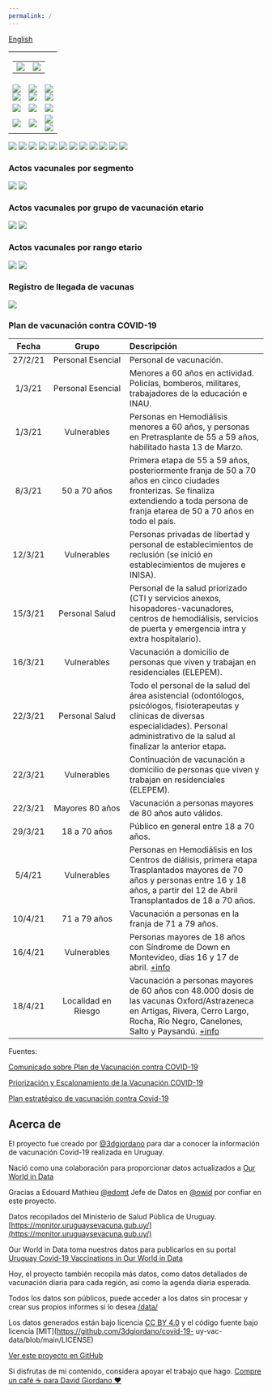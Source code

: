 ```yaml
---
permalink: /
---
```

<div id="lang_selector">
  <a href="/en/">English</a>
</div>
<!-- ShareThis BEGIN --><div class="sharethis-inline-share-buttons"></div><!-- ShareThis END -->
<!-- 
<br><br>
<table>
  <tr>
    <td align="center">
      <img src="https://raw.githubusercontent.com/3dgiordano/covid-19-uy-vacc-data/main/web/maintenance.jpg" width="50%">
    </td>
    <td>
      Actualmente existen problemas en los datos proporcionados por el Ministerio de Salud Pública.<br>
      Los datos se actualizarán automáticamente en cuanto ellos resuelvan sus problemas.
    </td>
  </tr>
</table>
-->
<table id="dashboard">
  <tr>
    <td align="right" colspan=3>
      <table id="date_header">
        <tr>
          <td align="right">
            <img src="/web/charts/425905901.png">
          </td>
          <td align="center">
            <img src="/web/charts/1299383115.png">
          </td>
        </tr>
      </table>
    </td>
  </tr>
  <tr>
    <td align="center">
      <img src="/web/charts/1492441660.png">
      <br>
      <img src="/web/charts/736411819.png">
    </td>
    <td align="center">
      <img src="/web/charts/22096209.png">
      <br>
      <img src="/web/charts/873256307.png">
    </td>
    <td align="center">
      <img src="/web/charts/1058712731.png">
      <br>
      <img src="/web/charts/1357338484.png">
    </td>
  </tr>
  <tr>
    <td align="center">
      <img src="/web/charts/591742088.png">
    </td>
    <td align="center">
      <img src="/web/charts/1958520312.png">
    </td>
    <td align="center">
      <img src="/web/charts/373318070.png">
    </td>
  </tr>
  <tr>
    <td align="center">
      <img src="/web/charts/1924052371.png">
    </td>
    <td align="center">
      <img src="/web/charts/1074834619.png">
    </td>
    <td align="center">
      <img src="/web/charts/141578891.png"><br>
      <img src="/web/charts/2074125212.png">
    </td>
  </tr>
</table>

<img src="/web/charts/1744392307.png">

<img src="/web/charts/1320291746.png">

<img src="/web/charts/682972572.png">

<img src="/web/charts/119707745.png">

<img src="/web/charts/1158305404.png">

<img src="/web/charts/1781225090.png">

<img src="/web/charts/259061157.png">

<img src="/web/charts/121562673.png">

<img src="/web/charts/395420450.png">

<img src="/web/charts/1279668502.png">

<img src="/web/charts/1092961723.png">

<img src="/web/charts/134138183.png">

### Actos vacunales por segmento

<img src="/web/charts/1785941673.png">

<img src="/web/charts/824007235.png">

### Actos vacunales por grupo de vacunación etario 

<img src="/web/charts/655562320.png">

<img src="/web/charts/1515424457.png">

### Actos vacunales por rango etario

<img src="/web/charts/1140302154.png">

<img src="/web/charts/661817159.png">

### Registro de llegada de vacunas

<img src="/web/charts/861619954.png">

### Plan de vacunación contra COVID-19

| **Fecha**  | &nbsp;&nbsp;&nbsp;&nbsp;&nbsp;&nbsp;&nbsp;&nbsp;&nbsp;&nbsp;**Grupo**&nbsp;&nbsp;&nbsp;&nbsp;&nbsp;&nbsp;&nbsp;&nbsp;&nbsp;&nbsp; | **Descripción** |
| :----: | :----: | :----------- |
| 27/2/21 | Personal Esencial | Personal de vacunación. | 
| 1/3/21 | Personal Esencial | Menores a 60 años en actividad. Policías, bomberos, militares, trabajadores de la educación e INAU. |
| 1/3/21 | Vulnerables | Personas en Hemodiálisis menores a 60 años, y personas en Pretrasplante de 55 a 59 años, habilitado hasta 13 de Marzo. |
| 8/3/21 | 50 a 70 años | Primera etapa de 55 a 59 años, posteriormente franja de 50 a 70 años en cinco ciudades fronterizas. Se finaliza extendiendo a toda persona de franja etarea de 50 a 70 años en todo el país.|
| 12/3/21 | Vulnerables | Personas privadas de libertad y personal de establecimientos de reclusión (se inició en establecimientos de mujeres e INISA).|
| 15/3/21 | Personal Salud | Personal de la salud priorizado (CTI y servicios anexos, hisopadores-vacunadores, centros de hemodiálisis, servicios de puerta y emergencia intra y extra hospitalario).|
| 16/3/21 | Vulnerables |Vacunación a domicilio de personas que viven y trabajan en residenciales (ELEPEM).|
| 22/3/21 | Personal Salud | Todo el personal de la salud del área asistencial (odontólogos, psicólogos, fisioterapeutas y clínicas de diversas especialidades). Personal administrativo de la salud al finalizar la anterior etapa.|
| 22/3/21 | Vulnerables | Continuación de vacunación a domicilio de personas que viven y trabajan en residenciales (ELEPEM).|
| 22/3/21 | Mayores 80 años | Vacunación a personas mayores de 80 años auto válidos.|
| 29/3/21 | 18 a 70 años | Público en general entre 18 a 70 años.|
| 5/4/21 | Vulnerables | Personas en Hemodiálisis en los Centros de diálisis, primera etapa Trasplantados mayores de 70 años y personas entre 16 y 18 años, a partir del 12 de Abril Transplantados de 18 a 70 años. |
| 10/4/21 | 71 a 79 años | Vacunación a personas en la franja de 71 a 79 años.|
| 16/4/21 | Vulnerables | Personas mayores de 18 años con Síndrome de Down en Montevideo, días 16 y 17 de abril. [+info](https://www.gub.uy/ministerio-salud-publica/comunicacion/noticias/vacunacion-contra-covid-19-para-personas-sindrome-down)  |
| 18/4/21 | Localidad en Riesgo | Vacunación a personas mayores de 60 años con 48.000 dosis de las vacunas Oxford/Astrazeneca en Artigas, Rivera, Cerro Largo, Rocha, Río Negro, Canelones, Salto y Paysandú. [+info](https://www.gub.uy/ministerio-salud-publica/comunicacion/noticias/vacuna-oxfordastrazeneca-departamentos-mayor-riesgo) |

Fuentes:

[Comunicado sobre Plan de Vacunación contra COVID-19](https://www.gub.uy/ministerio-salud-publica/comunicacion/noticias/comunicado-sobre-plan-vacunacion-contra-covid-19)

[Priorización y Escalonamiento de la Vacunación COVID-19](https://www.gub.uy/ministerio-salud-publica/comunicacion/noticias/priorizacion-escalonamiento-vacunacion-covid-19)

[Plan estratégico de vacunación contra Covid-19](https://www.gub.uy/ministerio-salud-publica/comunicacion/noticias/plan-estrategico-vacunacion-contra-covid-19)

## Acerca de

El proyecto fue creado por [@3dgiordano](https://github.com/3dgiordano) para dar a conocer la información de vacunación Covid-19 realizada en Uruguay.

Nació como una colaboración para proporcionar datos actualizados a [Our World in Data](https://ourworldindata.org/)

Gracias a Edouard Mathieu [@edomt](https://github.com/edomt) Jefe de Datos en [@owid](https://github.com/owid) por confiar en este proyecto.

Datos recopilados del Ministerio de Salud Pública de Uruguay. [https://monitor.uruguaysevacuna.gub.uy/](https://monitor.uruguaysevacuna.gub.uy/)

Our World in Data toma nuestros datos para publicarlos en su portal [Uruguay Covid-19 Vaccinations in Our World in Data](https://ourworldindata.org/covid-vaccinations?country=~URY)

Hoy, el proyecto también recopila más datos, como datos detallados de vacunación diaria para cada región, así como la agenda diaria esperada.

Todos los datos son públicos, puede acceder a los datos sin procesar y crear sus propios informes si lo desea [/data/](https://github.com/3dgiordano/covid-19-uy-vacc-data/blob/main/data/)

Los datos generados están bajo licencia [CC BY 4.0](https://creativecommons.org/licenses/by/4.0/) y el código fuente bajo licencia [MIT](https://github.com/3dgiordano/covid-19- uy-vac-data/blob/main/LICENSE)

[Ver este proyecto en GitHub](https://github.com/3dgiordano/covid-19-uy-vacc-data)

Si disfrutas de mi contenido, considera apoyar el trabajo que hago.
[Compre un café ☕ para David Giordano ❤️](https://ko-fi.com/davidgiordano)

